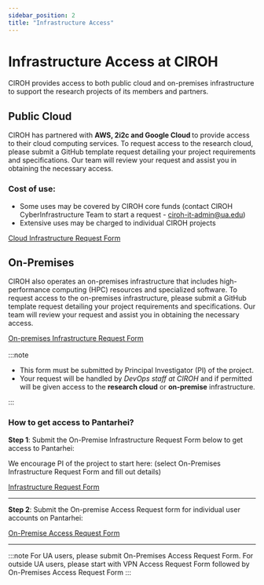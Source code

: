 ```yaml
---
sidebar_position: 2
title: "Infrastructure Access"
---
```


# Infrastructure Access at CIROH

CIROH provides access to both public cloud and on-premises infrastructure to support the research projects of its members and partners.

## Public Cloud

CIROH has partnered with <strong>AWS, 2i2c and Google Cloud </strong> to provide access to their cloud computing services. To request access to the research cloud, please submit a GitHub template request detailing your project requirements and specifications. Our team will review your request and assist you in obtaining the necessary access.

### Cost of use:
- Some uses may be covered by CIROH core funds (contact CIROH CyberInfrastructure Team to start a request - ciroh-it-admin@ua.edu)
- Extensive uses may be charged to individual CIROH projects


<a class="button button--active button--primary" href="https://github.com/CIROH-UA/NGIAB-CloudInfra/issues/new?assignees=&labels=infrastructure&projects=&template=case_studies_call.md&title="> Cloud Infrastructure Request Form</a>

## On-Premises

CIROH also operates an on-premises infrastructure that includes high-performance computing (HPC) resources and specialized software. To request access to the on-premises infrastructure, please submit a GitHub template request detailing your project requirements and specifications. Our team will review your request and assist you in obtaining the necessary access.

<a class="button button--active button--primary" href="https://github.com/CIROH-UA/NGIAB-CloudInfra/issues/new?assignees=&labels=on-prem&projects=&template=onprem-request.md&title="> On-premises Infrastructure Request Form</a>
<br />
<br />
:::note
- This form must be submitted by Principal Investigator (PI) of the project.
- Your request will be handled by <i>DevOps staff at CIROH</i> and if permitted will be given access to the <strong>research cloud</strong> or <strong>on-premise</strong> infrastructure.

:::

### How to get access to Pantarhei?

**Step 1**: Submit the On-Premise Infrastructure Request Form below to get access to Pantarhei:

We encourage PI of the project to start here: (select On-Premises Infrastructure Request Form and fill out details)

<a class="button button--active button--primary" href="https://docs.ciroh.org/docs/services/access/"> Infrastructure Request Form</a>

---

**Step 2**: Submit the On-premise Access Request form for individual user accounts on Pantarhei:

<a class="button button--active button--primary" href="https://forms.office.com/Pages/ResponsePage.aspx?id=jnIAKtDwtECk6M5DPz-8p4IIpHdEnmhNgjOa9FjrwGtUMzdTOUpKVU5UWFNCU0ZQUlowS0cxV0xFRy4u"> On-Premise Access Request Form</a>

---

:::note
For UA users, please submit On-Premises Access Request Form. For outside UA users, please start with VPN Access Request Form followed by On-Premises Access Request Form
:::



